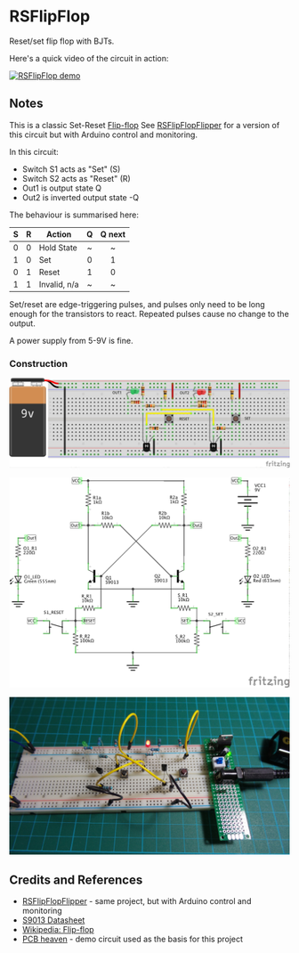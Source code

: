 # RSFlipFlop

Reset/set flip flop with BJTs.

Here's a quick video of the circuit in action:

[![RSFlipFlop demo](http://img.youtube.com/vi/Df0gB0qHPFM/0.jpg)](http://www.youtube.com/watch?v=Df0gB0qHPFM)

## Notes

This is a classic Set-Reset [Flip-flop](http://en.wikipedia.org/wiki/Flip-flop_%28electronics%29)
See [RSFlipFlopFlipper](../RSFlipFlopFlipper) for a version of this circuit but with Arduino control and monitoring.

In this circuit:

* Switch S1 acts as "Set" (S)
* Switch S2 acts as "Reset" (R)
* Out1 is output state Q
* Out2 is inverted output state -Q

The behaviour is summarised here:

| S  | R  | Action      | Q  | Q next |
|:--:|:--:|-------------|:--:|:------:|
| 0  | 0  | Hold State  | ~  | ~      |
| 1  | 0  | Set         | 0  | 1      |
| 0  | 1  | Reset       | 1  | 0      |
| 1  | 1  | Invalid, n/a| ~  | ~      |

Set/reset are edge-triggering pulses, and pulses only need to be long enough for the transistors to react.
Repeated pulses cause no change to the output.

A power supply from 5-9V is fine.

### Construction

![The Breadboard](./assets/RSFlipFlop_bb.jpg?raw=true)

![The Schematic](./assets/RSFlipFlop_schematic.jpg?raw=true)

![The Build](./assets/RSFlipFlop_build.jpg?raw=true)

## Credits and References
* [RSFlipFlopFlipper](../RSFlipFlopFlipper) - same project, but with Arduino control and monitoring
* [S9013 Datasheet](http://www.futurlec.com/Transistors/S9013.shtml)
* [Wikipedia: Flip-flop](http://en.wikipedia.org/wiki/Flip-flop_%28electronics%29)
* [PCB heaven](http://www.pcbheaven.com/userpages/basic_transistor_circuits/) - demo circuit used as the basis for this project